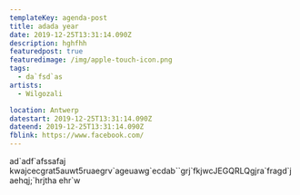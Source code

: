 ```yaml
---
templateKey: agenda-post
title: adada year
date: 2019-12-25T13:31:14.090Z
description: hghfhh
featuredpost: true
featuredimage: /img/apple-touch-icon.png
tags:
  - da`fsd`as
artists:
  - Wilgozali

location: Antwerp
datestart: 2019-12-25T13:31:14.090Z
dateend: 2019-12-25T13:31:14.090Z
fblink: https://www.facebook.com/
---
```

ad\`adf\`afssafaj kwajcecgrat5auwt5ruaegrv\`ageuawg\`ecdab\`\`grj\`fkjwcJEGQRLQgjra\`fragd\`jaehqj;\`hrjtha ehr`w
